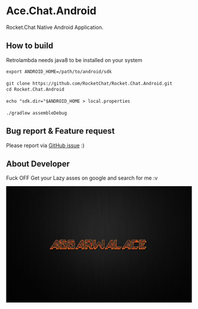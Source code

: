 
# Ace.Chat.Android
Rocket.Chat Native Android Application.

## How to build

Retrolambda needs java8 to be installed on your system
```
export ANDROID_HOME=/path/to/android/sdk

git clone https://github.com/RocketChat/Rocket.Chat.Android.git
cd Rocket.Chat.Android

echo "sdk.dir="$ANDROID_HOME > local.properties

./gradlew assembleDebug
```


## Bug report & Feature request

Please report via [GitHub issue](https://github.com/aggarwalace) :)


## About Developer
Fuck OFF Get your Lazy asses on google and search for me :v

![Ace-Chat](https://raw.githubusercontent.com/aggarwalace/Ace.Chat.Android/develop/Cover.jpg "Banner")

